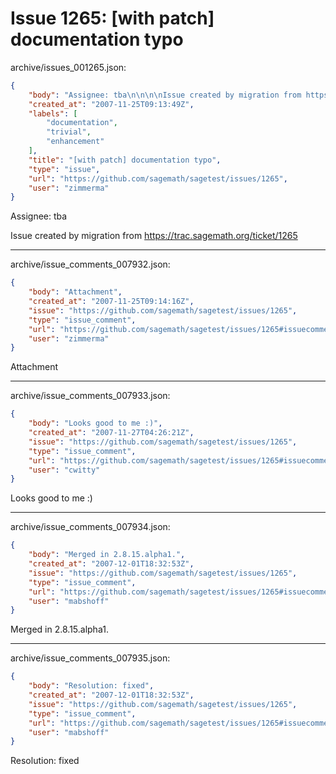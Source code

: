 # Issue 1265: [with patch] documentation typo

archive/issues_001265.json:
```json
{
    "body": "Assignee: tba\n\n\n\nIssue created by migration from https://trac.sagemath.org/ticket/1265\n\n",
    "created_at": "2007-11-25T09:13:49Z",
    "labels": [
        "documentation",
        "trivial",
        "enhancement"
    ],
    "title": "[with patch] documentation typo",
    "type": "issue",
    "url": "https://github.com/sagemath/sagetest/issues/1265",
    "user": "zimmerma"
}
```
Assignee: tba



Issue created by migration from https://trac.sagemath.org/ticket/1265





---

archive/issue_comments_007932.json:
```json
{
    "body": "Attachment",
    "created_at": "2007-11-25T09:14:16Z",
    "issue": "https://github.com/sagemath/sagetest/issues/1265",
    "type": "issue_comment",
    "url": "https://github.com/sagemath/sagetest/issues/1265#issuecomment-7932",
    "user": "zimmerma"
}
```

Attachment



---

archive/issue_comments_007933.json:
```json
{
    "body": "Looks good to me :)",
    "created_at": "2007-11-27T04:26:21Z",
    "issue": "https://github.com/sagemath/sagetest/issues/1265",
    "type": "issue_comment",
    "url": "https://github.com/sagemath/sagetest/issues/1265#issuecomment-7933",
    "user": "cwitty"
}
```

Looks good to me :)



---

archive/issue_comments_007934.json:
```json
{
    "body": "Merged in 2.8.15.alpha1.",
    "created_at": "2007-12-01T18:32:53Z",
    "issue": "https://github.com/sagemath/sagetest/issues/1265",
    "type": "issue_comment",
    "url": "https://github.com/sagemath/sagetest/issues/1265#issuecomment-7934",
    "user": "mabshoff"
}
```

Merged in 2.8.15.alpha1.



---

archive/issue_comments_007935.json:
```json
{
    "body": "Resolution: fixed",
    "created_at": "2007-12-01T18:32:53Z",
    "issue": "https://github.com/sagemath/sagetest/issues/1265",
    "type": "issue_comment",
    "url": "https://github.com/sagemath/sagetest/issues/1265#issuecomment-7935",
    "user": "mabshoff"
}
```

Resolution: fixed
